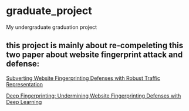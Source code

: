 # graduate_project
My undergraduate graduation project

## this project is mainly about re-compeleting this two paper about website fingerprint attack and defense:   

[Subverting Website Fingerprinting Defenses with Robust Traffic Representation](https://github.com/robust-fingerprinting/RF)  

[Deep Fingerprinting: Undermining Website Fingerprinting Defenses with Deep Learning](https://github.com/deep-fingerprinting/df)
